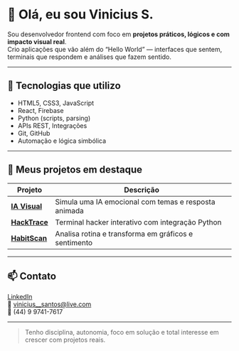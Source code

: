 # 👋 Olá, eu sou Vinicius S.

Sou desenvolvedor frontend com foco em **projetos práticos, lógicos e com impacto visual real**.  
Crio aplicações que vão além do “Hello World” — interfaces que sentem, terminais que respondem e análises que fazem sentido.

---

## 🔧 Tecnologias que utilizo
- HTML5, CSS3, JavaScript
- React, Firebase
- Python (scripts, parsing)
- APIs REST, Integrações
- Git, GitHub
- Automação e lógica simbólica

---

## 🚀 Meus projetos em destaque

| Projeto       | Descrição |
|---------------|-----------|
| [**IA Visual**](https://github.com/vinicius030303/ia-visual-respostas) | Simula uma IA emocional com temas e resposta animada |
| [**HackTrace**](https://github.com/vinicius030303/hacktrace) | Terminal hacker interativo com integração Python |
| [**HabitScan**](https://github.com/vinicius030303/habit-scan) | Analisa rotina e transforma em gráficos e sentimento |

---

## 📫 Contato

[LinkedIn](https://linkedin.com/in/vinicius-front)  
📧 vinicius__santos@live.com  
📱 (44) 9 9741-7617

---

> Tenho disciplina, autonomia, foco em solução e total interesse em crescer com projetos reais.

